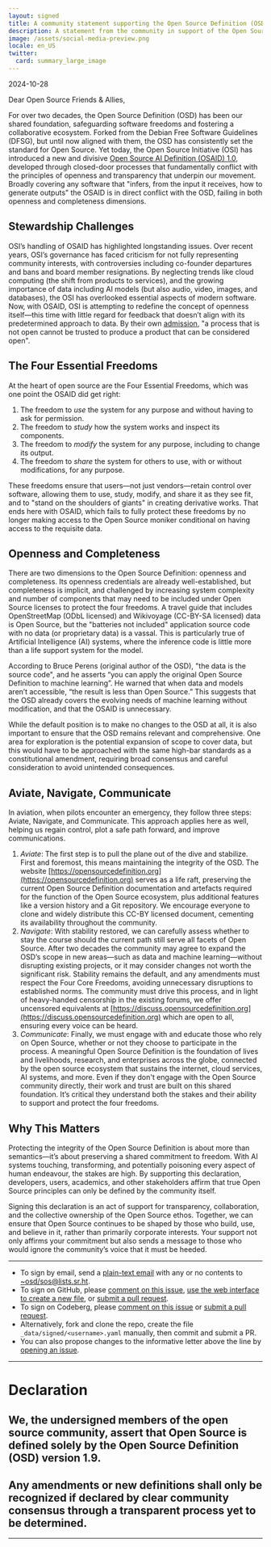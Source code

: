 ```yaml
---
layout: signed
title: A community statement supporting the Open Source Definition (OSD)
description: A statement from the community in support of the Open Source Definition (OSD) version 1.9
image: /assets/social-media-preview.png
locale: en_US
twitter:
  card: summary_large_image
---
```


2024-10-28

Dear Open Source Friends & Allies,

For over two decades, the Open Source Definition (OSD) has been our shared foundation, safeguarding software freedoms and fostering a collaborative ecosystem. Forked from the Debian Free Software Guidelines (DFSG), but until now aligned with them, the OSD has consistently set the standard for Open Source. Yet today, the Open Source Initiative (OSI) has introduced a new and divisive [Open Source AI Definition (OSAID) 1.0](https://opensource.org/ai/open-source-ai-definition), developed through closed-door processes that fundamentally conflict with the principles of openness and transparency that underpin our movement. Broadly covering any software that "infers, from the input it receives, how to generate outputs" the OSAID is in direct conflict with the OSD, failing in both openness and completeness dimensions.

## Stewardship Challenges

OSI’s handling of OSAID has highlighted longstanding issues. Over recent years, OSI’s governance has faced criticism for not fully representing community interests, with controversies including co-founder departures and bans and board member resignations. By neglecting trends like cloud computing (the shift from products to services), and the growing importance of data including AI models (but also audio, video, images, and databases), the OSI has overlooked essential aspects of modern software. Now, with OSAID, OSI is attempting to redefine the concept of openness itself—this time with little regard for feedback that doesn’t align with its predetermined approach to data. By their own [admission](https://opensource.org/blog/simon-phipps-was-right), "a process that is not open cannot be trusted to produce a product that can be considered open".

## The Four Essential Freedoms

At the heart of open source are the Four Essential Freedoms, which was one point the OSAID did get right:

1.	The freedom to *use* the system for any purpose and without having to ask for permission.
2.	The freedom to *study* how the system works and inspect its components.
3.	The freedom to *modify* the system for any purpose, including to change its output.
4.	The freedom to *share* the system for others to use, with or without modifications, for any purpose.

These freedoms ensure that users—not just vendors—retain control over software, allowing them to use, study, modify, and share it as they see fit, and to "stand on the shoulders of giants" in creating derivative works. That ends here with OSAID, which fails to fully protect these freedoms by no longer making access to the Open Source moniker conditional on having access to the requisite data.

## Openness and Completeness

There are two dimensions to the Open Source Definition: openness and completeness. Its openness credentials are already well-established, but completeness is implicit, and challenged by increasing system complexity and number of components that may need to be included under Open Source licenses to protect the four freedoms. A travel guide that includes OpenStreetMap (ODbL licensed) and Wikivoyage (CC-BY-SA licensed) data is Open Source, but the "batteries not included" application source code with no data (or proprietary data) is a vassal. This is particularly true of Artificial Intelligence (AI) systems, where the inference code is little more than a life support system for the model.

According to Bruce Perens (original author of the OSD), "the data is the source code", and he asserts “you can apply the original Open Source Definition to machine learning”. He warned that when data and models aren’t accessible, “the result is less than Open Source.” This suggests that the OSD already covers the evolving needs of machine learning without modification, and that the OSAID is unnecessary.

While the default position is to make no changes to the OSD at all, it is also important to ensure that the OSD remains relevant and comprehensive. One area for exploration is the potential expansion of scope to cover data, but this would have to be approached with the same high-bar standards as a constitutional amendment, requiring broad consensus and careful consideration to avoid unintended consequences.

## Aviate, Navigate, Communicate

In aviation, when pilots encounter an emergency, they follow three steps: Aviate, Navigate, and Communicate. This approach applies here as well, helping us regain control, plot a safe path forward, and improve communications.

1.	*Aviate*: The first step is to pull the plane out of the dive and stabilize. First and foremost, this means maintaining the integrity of the OSD. The website [https://opensourcedefinition.org](https://opensourcedefinition.org) serves as a life raft, preserving the current Open Source Definition documentation and artefacts required for the function of the Open Source ecosystem, plus additional features like a version history and a Git repository. We encourage everyone to clone and widely distribute this CC-BY licensed document, cementing its availability throughout the community.
2.	*Navigate*: With stability restored, we can carefully assess whether to stay the course should the current path still serve all facets of Open Source. After two decades the community may agree to expand the OSD’s scope in new areas—such as data and machine learning—without disrupting existing projects, or it may consider changes not worth the significant risk. Stability remains the default, and any amendments must respect the Four Core Freedoms, avoiding unnecessary disruptions to established norms. The community must drive this process, and in light of heavy-handed censorship in the existing forums, we offer uncensored equivalents at [https://discuss.opensourcedefinition.org](https://discuss.opensourcedefinition.org) which are open to all, ensuring every voice can be heard.
3.	*Communicate*: Finally, we must engage with and educate those who rely on Open Source, whether or not they choose to participate in the process. A meaningful Open Source Definition is the foundation of lives and livelihoods, research, and enterprises across the globe, connected by the open source ecosystem that sustains the internet, cloud services, AI systems, and more. Even if they don't engage with the Open Source community directly, their work and trust are built on this shared foundation. It’s critical they understand both the stakes and their ability to support and protect the four freedoms.

## Why This Matters

Protecting the integrity of the Open Source Definition is about more than semantics—it’s about preserving a shared commitment to freedom. With AI systems touching, transforming, and potentially poisoning every aspect of human endeavour, the stakes are high. By supporting this declaration, developers, users, academics, and other stakeholders affirm that true Open Source principles can only be defined by the community itself.

Signing this declaration is an act of support for transparency, collaboration, and the collective ownership of the Open Source ethos. Together, we can ensure that Open Source continues to be shaped by those who build, use, and believe in it, rather than primarily corporate interests. Your support not only affirms your commitment but also sends a message to those who would ignore the community’s voice that it must be heeded.

---

- To sign by email, send a [plain-text email](https://useplaintext.email/) with any or no contents to [~osd/sos@lists.sr.ht](mailto:~osd/sos@lists.sr.ht).
- To sign on GitHub, please [comment on this issue](https://github.com/OpenSourceDefinition/SaveOpenSource/issues/1), [use the web interface to create a new file](https://github.com/OpenSourceDefinition/SaveOpenSource/new/master/_data/signed), or [submit a pull request](https://github.com/OpenSourceDefinition/SaveOpenSource/pulls).
- To sign on Codeberg, please [comment on this issue](https://codeberg.org/osd/sos/issues/1) or [submit a pull request](https://codeberg.org/osd/sos/pulls).
- Alternatively, fork and clone the repo, create the file `_data/signed/<username>.yaml` manually, then commit and submit a PR.
- You can also propose changes to the informative letter above the line by [opening an issue](https://codeberg.org/osd/sos/issues).

---

# Declaration

## We, the undersigned members of the open source community, assert that Open Source is defined solely by the Open Source Definition (OSD) version 1.9.

## Any amendments or new definitions shall only be recognized if declared by clear community consensus through a transparent process yet to be determined.

---
